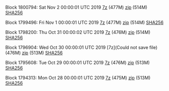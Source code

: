Block 1800794: Sat Nov  2 00:00:01 UTC 2019 [7z]() (477M) [zip]() (514M) [SHA256]()

Block 1799496: Fri Nov  1 00:00:01 UTC 2019 [7z](https://transfer.sh/5A3Uj/bootstrap.dat.20191101.7z) (477M) [zip](https://transfer.sh/NtW91/bootstrap.dat.20191101.zip) (514M) [SHA256](https://transfer.sh/dYyG6/sha256.txt)

Block 1798200: Thu Oct 31 00:00:02 UTC 2019 [7z](https://transfer.sh/24sX8/bootstrap.dat.20191031.7z) (476M) [zip](https://transfer.sh/afqY5/bootstrap.dat.20191031.zip) (514M) [SHA256](https://transfer.sh/lCdqm/sha256.txt)

Block 1796904: Wed Oct 30 00:00:01 UTC 2019 [7z](Could not save file) (476M) [zip]() (513M) [SHA256]()

Block 1795608: Tue Oct 29 00:00:01 UTC 2019 [7z](https://transfer.sh/7APMr/bootstrap.dat.20191029.7z) (476M) [zip](https://transfer.sh/XmU2s/bootstrap.dat.20191029.zip) (513M) [SHA256](https://transfer.sh/NVNcf/sha256.txt)

Block 1794313: Mon Oct 28 00:00:01 UTC 2019 [7z](https://transfer.sh/8dNfk/bootstrap.dat.20191028.7z) (475M) [zip](https://transfer.sh/27s7E/bootstrap.dat.20191028.zip) (513M) [SHA256](https://transfer.sh/11TyZg/sha256.txt)
